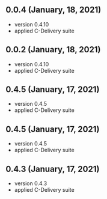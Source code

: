 ## 0.0.4 (January, 18, 2021)
* version 0.4.10
* applied C-Delivery suite

## 0.0.2 (January, 18, 2021)
* version 0.4.10
* applied C-Delivery suite

## 0.4.5 (January, 17, 2021)
* version 0.4.5
* applied C-Delivery suite

## 0.4.5 (January, 17, 2021)
* version 0.4.5
* applied C-Delivery suite

## 0.4.3 (January, 17, 2021)
* version 0.4.3
* applied C-Delivery suite